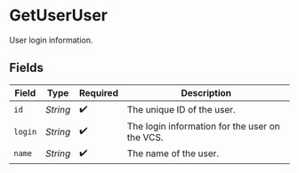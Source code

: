 # GetUserUser

User login information.


## Fields

| Field                                          | Type                                           | Required                                       | Description                                    |
| ---------------------------------------------- | ---------------------------------------------- | ---------------------------------------------- | ---------------------------------------------- |
| `id`                                           | *String*                                       | :heavy_check_mark:                             | The unique ID of the user.                     |
| `login`                                        | *String*                                       | :heavy_check_mark:                             | The login information for the user on the VCS. |
| `name`                                         | *String*                                       | :heavy_check_mark:                             | The name of the user.                          |